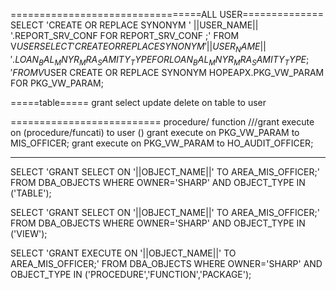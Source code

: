 =================================ALL USER==============
SELECT 'CREATE OR REPLACE SYNONYM ' ||USER_NAME|| '.REPORT_SRV_CONF FOR REPORT_SRV_CONF ;' FROM V$USER
SELECT 'CREATE OR REPLACE SYNONYM ' ||USER_NAME||'.LOAN_BAL_MNYR_MRA_SAMITY_TYPE FOR LOAN_BAL_MNYR_MRA_SAMITY_TYPE;'FROM  V$USER
CREATE OR REPLACE SYNONYM HOPEAPX.PKG_VW_PARAM FOR PKG_VW_PARAM; 


=====table=====
grant select update delete  on table to user

==========================
procedure/ function ///grant execute on (procedure/funcati) to user ()
grant execute on PKG_VW_PARAM to MIS_OFFICER;
grant execute on PKG_VW_PARAM to HO_AUDIT_OFFICER;


-------------------------------------------
SELECT 'GRANT SELECT ON '||OBJECT_NAME||'  TO AREA_MIS_OFFICER;' FROM DBA_OBJECTS WHERE OWNER='SHARP' AND  OBJECT_TYPE IN ('TABLE');

SELECT 'GRANT SELECT ON '||OBJECT_NAME||'  TO AREA_MIS_OFFICER;' FROM DBA_OBJECTS WHERE  OWNER='SHARP' AND OBJECT_TYPE IN ('VIEW');

SELECT 'GRANT EXECUTE ON '||OBJECT_NAME||'  TO AREA_MIS_OFFICER;' FROM DBA_OBJECTS WHERE OWNER='SHARP' AND  OBJECT_TYPE IN ('PROCEDURE','FUNCTION','PACKAGE');
